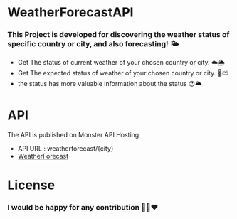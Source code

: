 # WeatherForecastAPI
### This Project is developed for discovering the weather status of specific country or city, and also forecasting! 🌤️
- Get The status of current weather of your chosen country or city. ☁️🌦️
- Get The expected status of weather of your chosen country or city. 🌡️⛅
- the status has more valuable information about the status 😍🌥️

# API
The API is published on Monster API Hosting
- API URL : weatherforecast/{city}
- [WeatherForecast](http://mohamedsaeed.runasp.net/weatherforecast/london)

# License
### I would be happy for any contribution 🧑‍💻❤️
